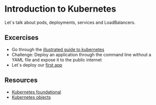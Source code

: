 # Introduction to Kubernetes

Let´s talk about pods, deployments, services and LoadBalancers.

## Excercises

- Go through the [illustrated guide to kubernetes](https://deis.com/blog/2016/kubernetes-illustrated-guide/)
- Challenge: Deploy an application through the command line without a YAML file and expose it to the public internet
- Let´s deploy our [first app](lesson1.md)


## Resources

- [Kubernetes foundational](https://kubernetes.io/docs/user-journeys/users/application-developer/foundational)
- [Kubernetes objects](https://kubernetes.io/docs/concepts/overview/working-with-objects/kubernetes-objects/)

